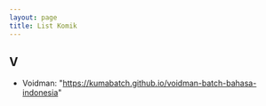 ```yaml
---
layout: page
title: List Komik
---
```

## V
 - Voidman: "https://kumabatch.github.io/voidman-batch-bahasa-indonesia"
